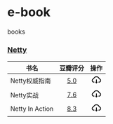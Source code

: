# e-book

books

### [Netty](netty)

| 书名              |                       豆瓣评分                       |                             操作                             |
|-----------------|:------------------------------------------------:|:----------------------------------------------------------:|
| Netty权威指南       | [5.0](https://book.douban.com/subject/25897245/) |    [![](./.asserts/download.png)](netty/Netty权威指南.pdf)     |
| Netty实战         | [7.6](https://book.douban.com/subject/27038538/) |     [![](./.asserts/download.png)](netty/Netty实战.pdf)      |
| Netty In Action | [8.3](https://book.douban.com/subject/24700704/) | [![](./.asserts/download.png)](netty/NettyInAction第五版.pdf) |

